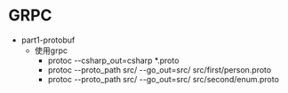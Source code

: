 # GRPC
- part1-protobuf 
  - 使用grpc
    - protoc --csharp_out=csharp *.proto
    - protoc --proto_path src/ --go_out=src/ src/first/person.proto 
    - protoc --proto_path src/ --go_out=src/ src/second/enum.proto 

